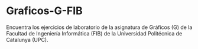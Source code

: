 # Graficos-G-FIB
Encuentra los ejercicios de laboratorio de la asignatura de Gráficos (G) de la Facultad de Ingeniería Informática (FIB) de la Universidad Politécnica de Catalunya (UPC).
